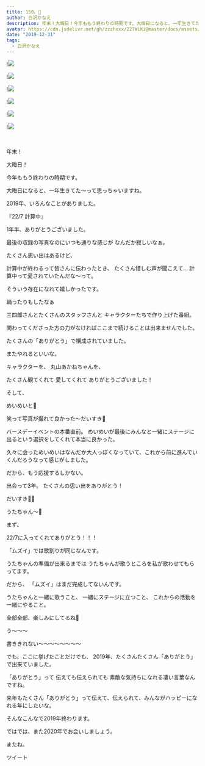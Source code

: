 ```yaml
---
title: 150。🐗
author: 白沢かなえ
description: 年末！大晦日！今年ももう終わりの時期です。大晦日になると、一年生きてた〜って思っちゃいますね。2019年...
avatar: https://cdn.jsdelivr.net/gh/zzzhxxx/227WiKi@master/docs/assets/photo/avatar/kanae.jpg
date: "2019-12-31"
tags:
  - 白沢かなえ
---
```


!![](https://cdn.jsdelivr.net/gh/zzzhxxx/227WiKi-image@master/blog-image/kanae-2019-12-31_1.jpg)

!![](https://cdn.jsdelivr.net/gh/zzzhxxx/227WiKi-image@master/blog-image/kanae-2019-12-31_2.jpg)

!![](https://cdn.jsdelivr.net/gh/zzzhxxx/227WiKi-image@master/blog-image/kanae-2019-12-31_3.jpg)

!![](https://cdn.jsdelivr.net/gh/zzzhxxx/227WiKi-image@master/blog-image/kanae-2019-12-31_4.jpg)

!![](https://cdn.jsdelivr.net/gh/zzzhxxx/227WiKi-image@master/blog-image/kanae-2019-12-31_5.jpg)

!![](https://cdn.jsdelivr.net/gh/zzzhxxx/227WiKi-image@master/blog-image/kanae-2019-12-31_6.jpg)



  ﻿







年末！




大晦日！








今年ももう終わりの時期です。






大晦日になると、一年生きてた〜って思っちゃいますね。


















2019年、いろんなことがありました。











『22/7 計算中』














1年半、ありがとうございました。



最後の収録の写真なのにいつも通りな感じが
なんだか寂しいなぁ。













たくさん思い出はあるけど、

計算中が終わるって皆さんに伝わったとき、
たくさん惜しむ声が聞こえて…
計算中って愛されていたんだな〜って。







そういう存在になれて嬉しかったです。


















踊ったりもしたなぁ












三四郎さんとたくさんのスタッフさんと
キャラクターたちで作り上げた番組。







関わってくださった方の力がなければここまで続けることは出来ませんでした。









たくさんの「ありがとう」で構成されていました。









またやれるといいな。























キャラクターを、
丸山あかねちゃんを、

たくさん観てくれて
愛してくれて
ありがとうございました！


























そして、






めいめいと📸














笑って写真が撮れて良かった〜だいすき🥰









バースデーイベントの本番直前。
めいめいが最後にみんなと一緒にステージに出るという選択をしてくれて本当に良かった。





久々に会っためいめいはなんだか大人っぽくなっていて、これから前に進んでいくんだろうなって感じがしました。





だから、もう応援するしかない。









出会って3年。
たくさんの思い出をありがとう！


だいすき🐰🌷
























うたちゃん〜📸









まず、

22/7に入ってくれてありがとう！！！











「ムズイ」では歌割りが同じなんです。


うたちゃんの準備が出来るまでは
うたちゃんが歌うところを私が歌わせてもらってます。




だから、
「ムズイ」はまだ完成してないんです。









うたちゃんと一緒に歌うこと、
一緒にステージに立つこと、
これからの活動を一緒にやること。

全部全部、楽しみにしてるね🎼




































う〜〜〜


書ききれない〜〜〜〜〜〜〜〜




















でも、ここに挙げたことだけでも、
2019年、たくさんたくさん「ありがとう」で出来ていました。






「ありがとう」って
伝えても伝えられても
素敵な気持ちになれる凄い言葉なんですね。



来年もたくさん「ありがとう」って伝えて、伝えられて、みんながハッピーになれる年にしたいな。












そんなこんなで2019年終わります。










ではでは、また2020年でお会いしましょう。








またね。


ツイート



